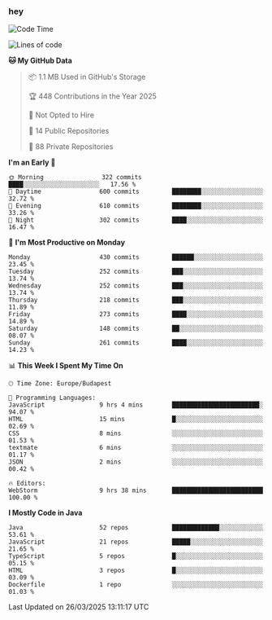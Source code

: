 ### hey

<!--START_SECTION:waka-->
![Code Time](http://img.shields.io/badge/Code%20Time-1%2C145%20hrs%2042%20mins-blue)

![Lines of code](https://img.shields.io/badge/From%20Hello%20World%20I%27ve%20Written-2.6%20million%20lines%20of%20code-blue)

**🐱 My GitHub Data** 

> 📦 1.1 MB Used in GitHub's Storage 
 > 
> 🏆 448 Contributions in the Year 2025
 > 
> 🚫 Not Opted to Hire
 > 
> 📜 14 Public Repositories 
 > 
> 🔑 88 Private Repositories 
 > 
**I'm an Early 🐤** 

```text
🌞 Morning                322 commits         ████░░░░░░░░░░░░░░░░░░░░░   17.56 % 
🌆 Daytime                600 commits         ████████░░░░░░░░░░░░░░░░░   32.72 % 
🌃 Evening                610 commits         ████████░░░░░░░░░░░░░░░░░   33.26 % 
🌙 Night                  302 commits         ████░░░░░░░░░░░░░░░░░░░░░   16.47 % 
```
📅 **I'm Most Productive on Monday** 

```text
Monday                   430 commits         ██████░░░░░░░░░░░░░░░░░░░   23.45 % 
Tuesday                  252 commits         ███░░░░░░░░░░░░░░░░░░░░░░   13.74 % 
Wednesday                252 commits         ███░░░░░░░░░░░░░░░░░░░░░░   13.74 % 
Thursday                 218 commits         ███░░░░░░░░░░░░░░░░░░░░░░   11.89 % 
Friday                   273 commits         ████░░░░░░░░░░░░░░░░░░░░░   14.89 % 
Saturday                 148 commits         ██░░░░░░░░░░░░░░░░░░░░░░░   08.07 % 
Sunday                   261 commits         ████░░░░░░░░░░░░░░░░░░░░░   14.23 % 
```


📊 **This Week I Spent My Time On** 

```text
🕑︎ Time Zone: Europe/Budapest

💬 Programming Languages: 
JavaScript               9 hrs 4 mins        ████████████████████████░   94.07 % 
HTML                     15 mins             █░░░░░░░░░░░░░░░░░░░░░░░░   02.69 % 
CSS                      8 mins              ░░░░░░░░░░░░░░░░░░░░░░░░░   01.53 % 
textmate                 6 mins              ░░░░░░░░░░░░░░░░░░░░░░░░░   01.17 % 
JSON                     2 mins              ░░░░░░░░░░░░░░░░░░░░░░░░░   00.42 % 

🔥 Editors: 
WebStorm                 9 hrs 38 mins       █████████████████████████   100.00 % 
```

**I Mostly Code in Java** 

```text
Java                     52 repos            █████████████░░░░░░░░░░░░   53.61 % 
JavaScript               21 repos            █████░░░░░░░░░░░░░░░░░░░░   21.65 % 
TypeScript               5 repos             █░░░░░░░░░░░░░░░░░░░░░░░░   05.15 % 
HTML                     3 repos             █░░░░░░░░░░░░░░░░░░░░░░░░   03.09 % 
Dockerfile               1 repo              ░░░░░░░░░░░░░░░░░░░░░░░░░   01.03 % 
```




 Last Updated on 26/03/2025 13:11:17 UTC
<!--END_SECTION:waka-->
